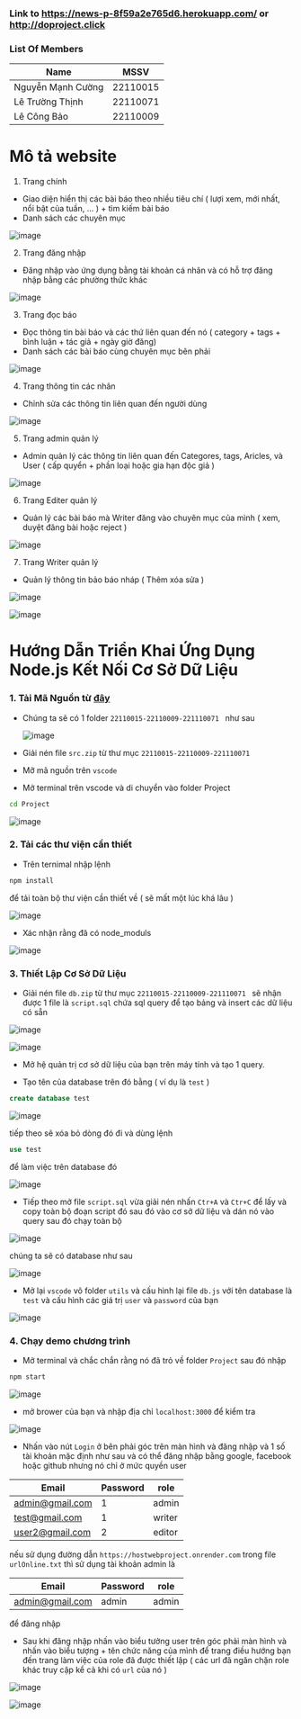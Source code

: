 ### Link to https://news-p-8f59a2e765d6.herokuapp.com/ or http://doproject.click

### List Of Members

|Name|MSSV|
|---|---|
|Nguyễn Mạnh Cường|22110015|
|Lê Trường Thịnh|22110071|
|Lê Công Bảo|22110009|

# Mô tả website 

1. Trang chính

- Giao diện hiển thị các bài báo theo nhiều tiêu chí ( lượi xem, mới nhất, nổi bật của tuần, ... ) + tìm kiếm bài báo
- Danh sách các chuyên mục 

![image](https://github.com/user-attachments/assets/75e05210-20eb-4b63-a985-8d313ddd2a62)

2. Trang đăng nhập

- Đăng nhập vào ứng dụng bằng tài khoản cá nhân và có hỗ trợ đăng nhập bằng các phường thức khác

![image](https://github.com/user-attachments/assets/eafe1f04-ba8b-494d-b889-315fa51435d1)

3. Trang đọc báo

- Đọc thông tin bài báo và các thứ liên quan đến nó ( category + tags + bình luận + tác giả + ngày giờ đăng)
- Danh sách các bài báo cùng chuyên mục bên phải

![image](https://github.com/user-attachments/assets/1cb58d9d-85b0-4223-9712-f1d9c0b8358a)

4. Trang thông tin các nhân

- Chỉnh sửa các thông tin liên quan đến người dùng 

![image](https://github.com/user-attachments/assets/6079294f-a1a3-488d-b2e0-6a58e65a94fc)

5. Trang admin quản lý

- Admin quản lý các thông tin liên quan đến Categores, tags, Aricles, và User ( cấp quyển + phần loại hoặc gia hạn độc giả )

![image](https://github.com/user-attachments/assets/0ca4cc5a-1c83-4239-897b-72b9eda6f79d)


6. Trang Editer quản lý

- Quản lý các bài báo mà Writer đăng vào chuyên mục của mình ( xem, duyệt đăng bài hoặc reject )

![image](https://github.com/user-attachments/assets/052249af-30f0-4fe1-aa58-c45be225ff76)

7. Trang Writer quản lý

- Quản lý thông tin bảo báo nháp ( Thêm xóa sửa )

![image](https://github.com/user-attachments/assets/19281f30-43d4-4d12-91fc-a2bc3f857ad9)

![image](https://github.com/user-attachments/assets/10c28cd9-e388-476a-a728-2fdc6c04cddd)





# Hướng Dẫn Triển Khai Ứng Dụng Node.js Kết Nối Cơ Sở Dữ Liệu
### 1. Tải Mã Nguồn từ [đây](https://drive.google.com/drive/folders/1VDRYa4dEEIoTijl2G-pOGqwb26S_l-uS?usp=sharing)

- Chúng ta sẽ có 1 folder `22110015-22110009-221110071 ` như sau

  ![image](https://github.com/user-attachments/assets/882264ef-ebad-4951-8016-758c50ecde6a)


- Giải nén file `src.zip` từ thư mục `22110015-22110009-221110071 `

- Mỡ mã nguồn trên `vscode`

- Mở terminal trên vscode và  di chuyển vào folder Project

```bash
cd Project
```

![image](https://github.com/user-attachments/assets/8f367770-053c-4964-988f-5a16705c4647)


### 2. Tải các thư viện cần thiết 

- Trên ternimal nhập lệnh

```bash
npm install
```

để tải toàn bộ thư viện cần thiết về ( sẽ mất một lúc khá lâu )

![image](https://github.com/user-attachments/assets/95ce4f77-e0c4-419c-9e5b-77f6653b488f)

- Xác nhận rằng đã có node_moduls

![image](https://github.com/user-attachments/assets/27b5e893-5beb-4a61-b46d-1ac29e7036ee)



### 3. Thiết Lập Cơ Sở Dữ Liệu

- Giải nén file `db.zip` từ thư mục `22110015-22110009-221110071 ` sẽ nhận được 1 file là `script.sql` chứa sql query để tạo bảng và insert các dữ liệu có sẵn


![image](https://github.com/user-attachments/assets/f5247a20-a2c0-474a-92cf-9a40375a9c2e)

![image](https://github.com/user-attachments/assets/92977f32-49ad-41e5-85f5-7498911df8ff)


- Mở hệ quản trị cơ sở dữ liệu của bạn trên máy tính và tạo 1 query.

- Tạo tên của database trên đó bằng ( ví dụ là `test` )

```sql
create database test
```
![image](https://github.com/user-attachments/assets/3fd82ea0-2470-4ef5-8244-bfbed2da0a02)

tiếp theo sẽ xóa bỏ dòng đó đi và dùng lệnh 

```sql
use test
```

để làm việc trên database đó

![image](https://github.com/user-attachments/assets/3202067e-29c8-4ed3-bd87-7051ed8d2c1a)

- Tiếp theo mở file `script.sql` vừa giải nén nhấn `Ctr+A` và `Ctr+C` để lấy và copy toàn bộ đoạn script đó sau đó vào cơ sở dữ liệu và dán nó vào query sau đó chạy toàn bộ

![image](https://github.com/user-attachments/assets/40cee640-fb7c-4249-bf64-85aac544da9a)

chúng ta sẽ có database như sau 

![image](https://github.com/user-attachments/assets/3fcb0d37-52f6-435e-87e3-f6b25e32c728)


- Mở lại `vscode` vô folder `utils` và cấu hình lại file `db.js`  với tên database là `test` và cấu hình các giá trị `user` và `password` của bạn  

![image](https://github.com/user-attachments/assets/5f9b112c-590c-4d70-9bc2-97e4c61b2a8f)

### 4. Chạy demo chương trình

- Mở terminal và chắc chắn rằng nó đã trỏ về folder `Project` sau đó nhập

```bash
npm start
```

![image](https://github.com/user-attachments/assets/41eb4542-242a-49d9-87e1-e84589faf1e5)


- mở brower của bạn và nhập địa chỉ `localhost:3000` để kiểm tra

![image](https://github.com/user-attachments/assets/51ee9147-c9a2-44e7-96b8-9400f9f55636)

- Nhấn vào nút `Login` ở bên phải góc trên màn hình và đăng nhập và 1 số tài khoản mặc định như sau và có thể đăng nhập bằng google, facebook hoặc github nhưng nó chỉ ở mức quyền user

|Email|Password|role|
|---|---|---|
|admin@gmail.com|1|admin|
|test@gmail.com|1|writer|
|user2@gmail.com|2|editor|

nếu sử dụng đường dẫn  `https://hostwebproject.onrender.com` trong file `urlOnline.txt` thì sử dụng tài khoản admin là 

|Email|Password|role|
|---|---|---|
|admin@gmail.com|admin|admin|


để đăng nhập 


- Sau khi đăng nhập nhấn vào biểu tưởng user trên góc phải màn hình và nhấn vào biểu tượng + tên chức năng của mình để trang điều hướng bạn đến trang làm việc của role đã được thiết lập ( các url đã ngăn chặn role khác truy cập kể cả khi có `url` của nó )

![image](https://github.com/user-attachments/assets/3d418827-e966-459d-9814-1d102aa4ac5b)

![image](https://github.com/user-attachments/assets/5ee9b535-70a0-4949-997c-60a093075270)











